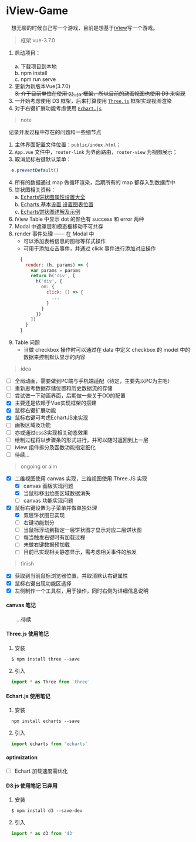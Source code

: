 # iView-Game

&emsp;想无聊的时候自己写一个游戏，目前是想基于[iView](https://www.iviewui.com/)写一个游戏。

> 框架 vue-3.7.0

1. 启动项目：<br/>  
  a. 下载项目到本地 <br />
  b. npm install <br />
  c. npm run serve <br />
2. 更新为新版本Vue(3.7.0)<br/>
~~3. 介于目前单位在使用 [`D3.js`](https://d3js.org/) 框架，所以目前的动画视图也使用 D3 来实现~~
3. 一开始考虑使用 D3 框架，后来打算使用 [`Three.js`](https://threejs.org/) 框架实现视图渲染
4. 对于右键扩展功能考虑使用 [`Echart.js`](https://echarts.baidu.com/index.html)

> note

&ensp;记录开发过程中存在的问题和一些细节点
1. 主体界面配置文件位置：`public/index.html`；
2. `App.vue` 文件中，`router-link` 为界面路由，`router-view` 为视图展示；
3. 取消鼠标右键默认菜单：
``` javascript
  e.preventDefault()
```
4. 所有的数据通过 map 做循环渲染，后期所有的 map 都存入到数据库中
5. 饼状图相关资料：<br />
  a. [Echarts饼状图属性设置大全](https://blog.csdn.net/sleepwalker_1992/article/details/82532210)<br />
  b. [Echarts 基本设置 设置图表位置](https://www.jianshu.com/p/3cf80b96a65d)<br />
  c. [Echarts饼状图详解及示例](https://blog.csdn.net/qq_21386275/article/details/78842286)<br />
6. iView Table 中显示 dot 的颜色有 success 和 error 两种
7. Modal 中遮罩层和模态框移动不可共存
8. render 事件处理 —— 在 Modal 中
    - 可以添加表格信息的图标等样式操作
    - 可用于添加点击事件，并通过 click 事件进行添加对应操作
    ``` javascript
      {
        render: (h, params) => {
          var params = params
          return h('div', [
            h('div', {
              on: {
                click: () => {
                  ...
                }
              }
            })
          ])
        }
      }
    ```
9. Table 问题
    - 当做 checkbox 操作时可以通过在 data 中定义 checkbox 的 model 中的数据来控制默认显示的内容
> idea

- [ ] 全局动画，需要做到PC端与手机端适配（待定，主要先以PC为主吧）
- [ ] 重新思考数据存储位置和历史数据流的存储
- [ ] 尝试做一下动画界面，后期做一些关于OO的配置
- [x] 主要还是依赖于Vue实现框架的搭建
- [x] 鼠标右键扩展功能
- [x] 鼠标右键可考虑EchartJS来实现
- [ ] 画板区域及功能
- [ ] 亦或通过css3实现相关动态效果
- [ ] 绘制过程将以步骤条的形式进行，并可以随时返回到上一层
- [ ] iview 组件拆分及函数功能指定细化
- [ ] 待续...

> ongoing or aim

- [x] 二维视图使用 canvas 实现，三维视图使用 Three.JS 实现
  - [x] canvas 画板实现问题
  - [x] 当鼠标移出绘图区域数据消失
  - [ ] canvas 功能实现问题 
- [x] 鼠标右键设置为子菜单并做单独处理
  - [x] 双层饼状图已实现
  - [ ] 右键功能划分
  - [ ] 当鼠标浮动到指定一层饼状图才显示对应二层饼状图
  - [ ] 每当触发右键时有加载过程
  - [ ] 未做右键数据预加载
  - [ ] 目前已实现相关静态显示，需考虑相关事件的触发

> finish

- [x] 获取到当前鼠标浏览器位置，并取消默认右键属性
- [x] 鼠标右键出现功能区选择
- [x] 左侧制作一个工具栏，用于操作，同时右侧为详细信息说明

#### canvas 笔记

&emsp;&emsp;...待续

#### Three.js 使用笔记

1. 安装
``` node
  $ npm install three --save
```
2. 引入
``` javascript
  import * as Three from 'three'
```

#### Echart.js 使用笔记

1. 安装
``` node
  npm install echarts --save
```
2. 引入
``` javascript
  import echarts from 'echarts'
```

#### optimization

- [ ] Echart 加载速度需优化

#### ~~D3.js 使用笔记~~ 已弃用

1. 安装
``` node
  $ npm install d3 --save-dev
```
2. 引入
``` javascript
  import * as d3 from 'd3'
```
